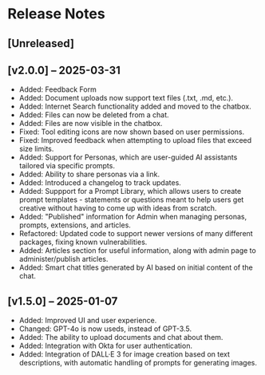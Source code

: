 # Release Notes

## [Unreleased]

## [v2.0.0] – 2025-03-31

- Added: Feedback Form
- Added: Document uploads now support text files (.txt, .md, etc.).
- Added: Internet Search functionality added and moved to the chatbox.
- Added: Files can now be deleted from a chat.
- Added: Files are now visible in the chatbox.
- Fixed: Tool editing icons are now shown based on user permissions.
- Fixed: Improved feedback when attempting to upload files that exceed size limits.
- Added: Support for Personas, which are user-guided AI assistants tailored via specific prompts.
- Added: Ability to share personas via a link.
- Added: Introduced a changelog to track updates.
- Added: Suppport for a Prompt Library, which allows users to create prompt templates - statements or questions meant to help users get creative without having to come up with ideas from scratch.
- Added: "Published" information for Admin when managing personas, prompts, extensions, and articles.
- Refactored: Updated code to support newer versions of many different packages, fixing known vulnerabilities.
- Added: Articles section for useful information, along with admin page to administer/publish articles.
- Added: Smart chat titles generated by AI based on initial content of the chat.

## [v1.5.0] – 2025-01-07

- Added: Improved UI and user experience.
- Changed: GPT-4o is now useds, instead of GPT-3.5.
- Added: The ability to upload documents and chat about them.
- Added: Integration with Okta for user authentication.
- Added: Integration of DALL·E 3 for image creation based on text descriptions, with automatic handling of prompts for generating images.
